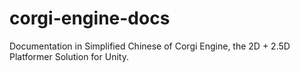 # corgi-engine-docs
Documentation in Simplified Chinese of Corgi Engine, the 2D + 2.5D Platformer Solution for Unity.
